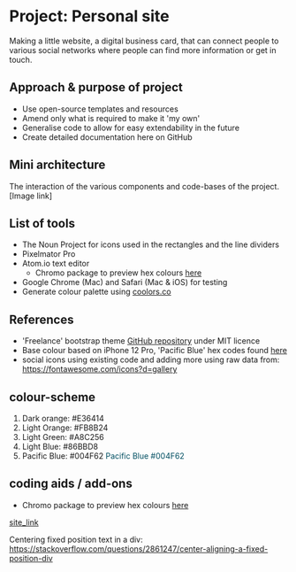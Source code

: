 # Project: Personal site
Making a little website, a digital business card, that can connect people to various social networks where people can find more information or get in touch.

## Approach & purpose of project
- Use open-source templates and resources
- Amend only what is required to make it 'my own'
- Generalise code to allow for easy extendability in the future
- Create detailed documentation here on GitHub

## Mini architecture
The interaction of the various components and code-bases of the project.
[Image link]

## List of tools
- The Noun Project for icons used in the rectangles and the line dividers
- Pixelmator Pro
- Atom.io text editor
  - Chromo package to preview hex colours [here](https://github.com/Vertagon-Softworks/Chromo)
- Google Chrome (Mac) and Safari (Mac & iOS) for testing
- Generate colour palette using [coolors.co](https://coolors.co/)

## References
- 'Freelance' bootstrap theme [GitHub repository](https://github.com/startbootstrap/startbootstrap-freelancer) under MIT licence
- Base colour based on iPhone 12 Pro, 'Pacific Blue' hex codes found [here](https://colorswall.com/palette/27294/)
- social icons using existing code and adding more using raw data from: https://fontawesome.com/icons?d=gallery

## colour-scheme
1. Dark orange: #E36414
2. Light Orange: #FB8B24
3. Light Green: #A8C256
4. Light Blue: #86BBD8
5. Pacific Blue: #004F62 <span style="color:#004F62"> Pacific Blue #004F62 </span>






## coding aids / add-ons
- Chromo package to preview hex colours [here](https://github.com/Vertagon-Softworks/Chromo)

[site_link](https://antoniosfiala.github.io/personal_site/)

Centering fixed position text in a div: https://stackoverflow.com/questions/2861247/center-aligning-a-fixed-position-div

